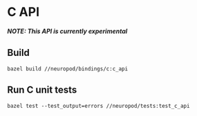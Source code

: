 # C API

***NOTE: This API is currently experimental***

## Build
```
bazel build //neuropod/bindings/c:c_api
```

## Run C unit tests
```
bazel test --test_output=errors //neuropod/tests:test_c_api
```
